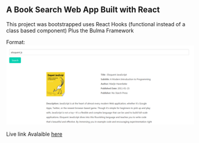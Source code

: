 ## A Book Search Web App Built with React
This project was bootstrapped uses React Hooks (functional instead of a class based component) Plus the Bulma Framework

Format: ![Book Search Web App](https://raw.githubusercontent.com/okeken/book-search/master/public/Book%20Search.png)

Live link Avalaible [here](http://github.com/okeken)
